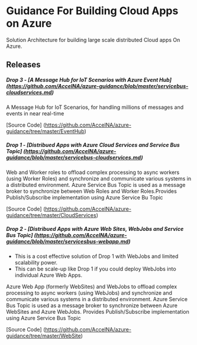 # Guidance For Building Cloud Apps on Azure
Solution Architecture for building large scale distributed Cloud apps On Azure.

## Releases 

##### Drop 3 - [A Message Hub for IoT Scenarios with Azure Event Hub] (https://github.com/AccelNA/azure-guidance/blob/master/servicebus-cloudservices.md)

A Message Hub for IoT Scenarios, for handling millions of messages and events in near real-time

[Source Code] (https://github.com/AccelNA/azure-guidance/tree/master/EventHub)

##### Drop 1 - [Distribued Apps with Azure Cloud Services and Service Bus Topic] (https://github.com/AccelNA/azure-guidance/blob/master/servicebus-cloudservices.md)

Web and Worker roles to offload complex processing to async workers (using Worker Roles) and synchronize and communicate various systems in a distributed environment. Azure Service Bus Topic is used as a message broker to synchronize between Web Roles and Worker Roles.Provides Publish/Subscribe implementation using Azure Service Bu Topic

[Source Code] (https://github.com/AccelNA/azure-guidance/tree/master/CloudServices)
 
##### Drop 2 - [Distribued Apps with Azure Web Sites, WebJobs and Service Bus Topic] (https://github.com/AccelNA/azure-guidance/blob/master/servicesbus-webapp.md)

* This is a cost effective solution of Drop 1 with WebJobs and limited scalability power.
* This can be scale-up like Drop 1 if you could deploy WebJobs into individual Azure Web Apps.

Azure Web App (formerly WebSites) and WebJobs to offload complex processing to async workers (using WebJobs) and synchronize and communicate various systems in a distributed environment. Azure Service Bus Topic is used as a message broker to synchronize between Azure WebSites and Azure WebJobs. Provides Publish/Subscribe implementation using Azure Service Bus Topic

[Source Code] (https://github.com/AccelNA/azure-guidance/tree/master/WebSite)

